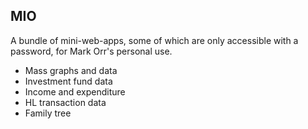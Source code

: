 ## MIO

A bundle of mini-web-apps, some of which are only accessible with a password, for Mark Orr's personal use.

* Mass graphs and data
* Investment fund data
* Income and expenditure
* HL transaction data
* Family tree

